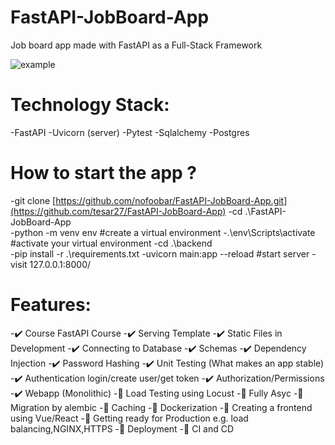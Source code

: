 # FastAPI-JobBoard-App
Job board app made with FastAPI as a Full-Stack Framework

![example](https://github.com/tesar27/FastAPI-JobBoard-App/tree/main/static/images/lite.gif?raw=true)


# Technology Stack:
-FastAPI
-Uvicorn (server)
-Pytest
-Sqlalchemy
-Postgres
# How to start the app ?
-git clone [https://github.com/nofoobar/FastAPI-JobBoard-App.git](https://github.com/tesar27/FastAPI-JobBoard-App)
-cd .\FastAPI-JobBoard-App\
-python -m venv env   #create a virtual environment
-.\env\Scripts\activate  #activate your virtual environment
-cd .\backend\
-pip install -r .\requirements.txt
-uvicorn main:app --reload     #start server
-visit  127.0.0.1:8000/
# Features:

-✔️ Course FastAPI Course
-✔️ Serving Template
-✔️ Static Files in Development
-✔️ Connecting to Database
-✔️ Schemas
-✔️ Dependency Injection
-✔️ Password Hashing
-✔️ Unit Testing (What makes an app stable)
-✔️ Authentication login/create user/get token
-✔️ Authorization/Permissions
-✔️ Webapp (Monolithic)
-🚧 Load Testing using Locust
-🚧 Fully Asyc
-🚧 Migration by alembic
-🚧 Caching
-🚧 Dockerization
-🚧 Creating a frontend using Vue/React
-🚧 Getting ready for Production e.g. load balancing,NGINX,HTTPS
-🚧 Deployment
-🚧 CI and CD
